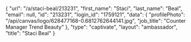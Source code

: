 {
    "url": "\/a\/staci-beal\/213231",
    "first_name": "Staci",
    "last_name": "Beal",
    "email": null,
    "id": "213231",
    "login_id": "1759121",
    "data": {
        "profilePhoto": "\/api\/canvas\/logo\/628477168-0.6812762644141.jpg",
        "job_title": "Counter Manager Trend Beauty"
    },
    "type": "captivate",
    "layout": "ambassador",
    "title": "Staci Beal"
}